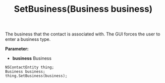 ﻿---
uid: crmscript_ref_NSContactEntity_SetBusiness
title: SetBusiness(Business business)
intellisense: NSContactEntity.SetBusiness
keywords: NSContactEntity, GetBusiness
so.topic: reference
---

The business that the contact is associated with. The GUI forces the user to enter a business type.

**Parameter:** 
 - **business** Business

```crmscript
NSContactEntity thing;
Business business;
thing.SetBusiness(business);
```

